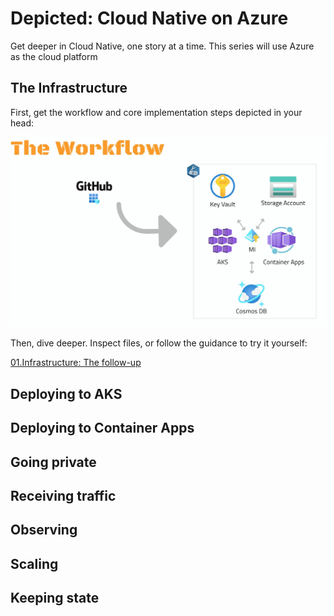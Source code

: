 # Depicted: Cloud Native on Azure

Get deeper in Cloud Native, one story at a time. This series will use Azure as the cloud platform

## The Infrastructure

First, get the workflow and core implementation steps depicted in your head:

<a href="https://www.youtube.com/watch?v=s6sJ0cZUlV8" target="_blank"><img src="images/infra-workflow.jpg" alt="Ep.1: Infrastructure" /></a>

Then, dive deeper. Inspect files, or follow the guidance to try it yourself:

[01.Infrastructure: The follow-up](01.DeployInfrastructure/README.md)

## Deploying to AKS
## Deploying to Container Apps
## Going private
## Receiving traffic
## Observing
## Scaling
## Keeping state